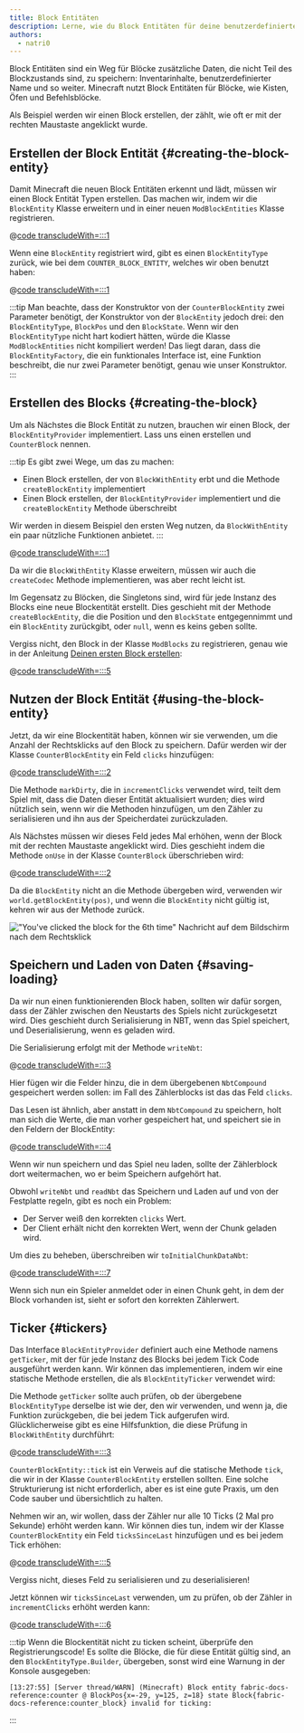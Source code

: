 ```yaml
---
title: Block Entitäten
description: Lerne, wie du Block Entitäten für deine benutzerdefinierten Blöcke erstellst.
authors:
  - natri0
---
```


Block Entitäten sind ein Weg für Blöcke zusätzliche Daten, die nicht Teil des Blockzustands sind, zu speichern: Inventarinhalte, benutzerdefinierter Name und so weiter.
Minecraft nutzt Block Entitäten für Blöcke, wie Kisten, Öfen und Befehlsblöcke.

Als Beispiel werden wir einen Block erstellen, der zählt, wie oft er mit der rechten Maustaste angeklickt wurde.

## Erstellen der Block Entität {#creating-the-block-entity}

Damit Minecraft die neuen Block Entitäten erkennt und lädt, müssen wir einen Block Entität Typen erstellen. Das machen wir, indem wir die `BlockEntity` Klasse erweitern und in einer neuen `ModBlockEntities` Klasse registrieren.

@[code transcludeWith=:::1](@/reference/1.21.4/src/main/java/com/example/docs/block/entity/custom/CounterBlockEntity.java)

Wenn eine `BlockEntity` registriert wird, gibt es einen `BlockEntityType` zurück, wie bei dem `COUNTER_BLOCK_ENTITY`, welches wir oben benutzt haben:

@[code transcludeWith=:::1](@/reference/1.21.4/src/main/java/com/example/docs/block/entity/ModBlockEntities.java)

:::tip
Man beachte, dass der Konstruktor von der `CounterBlockEntity` zwei Parameter benötigt, der Konstruktor von der `BlockEntity` jedoch drei: den `BlockEntityType`, `BlockPos` und den `BlockState`.
Wenn wir den `BlockEntityType` nicht hart kodiert hätten, würde die Klasse `ModBlockEntities` nicht kompiliert werden! Das liegt daran, dass die `BlockEntityFactory`, die ein funktionales Interface ist, eine Funktion beschreibt, die nur zwei Parameter benötigt, genau wie unser Konstruktor.
:::

## Erstellen des Blocks {#creating-the-block}

Um als Nächstes die Block Entität zu nutzen, brauchen wir einen Block, der `BlockEntityProvider` implementiert. Lass uns einen erstellen und `CounterBlock` nennen.

:::tip
Es gibt zwei Wege, um das zu machen:

- Einen Block erstellen, der von `BlockWithEntity` erbt und die Methode `createBlockEntity` implementiert
- Einen Block erstellen, der `BlockEntityProvider` implementiert und die `createBlockEntity` Methode überschreibt

Wir werden in diesem Beispiel den ersten Weg nutzen, da `BlockWithEntity` ein paar nützliche Funktionen anbietet.
:::

@[code transcludeWith=:::1](@/reference/1.21.4/src/main/java/com/example/docs/block/custom/CounterBlock.java)

Da wir die `BlockWithEntity` Klasse erweitern, müssen wir auch die `createCodec` Methode implementieren, was aber recht leicht ist.

Im Gegensatz zu Blöcken, die Singletons sind, wird für jede Instanz des Blocks eine neue Blockentität erstellt. Dies geschieht mit der Methode `createBlockEntity`, die die Position und den `BlockState` entgegennimmt und ein `BlockEntity` zurückgibt, oder `null`, wenn es keins geben sollte.

Vergiss nicht, den Block in der Klasse `ModBlocks` zu registrieren, genau wie in der Anleitung [Deinen ersten Block erstellen](../blocks/first-block):

@[code transcludeWith=:::5](@/reference/1.21.4/src/main/java/com/example/docs/block/ModBlocks.java)

## Nutzen der Block Entität {#using-the-block-entity}

Jetzt, da wir eine Blockentität haben, können wir sie verwenden, um die Anzahl der Rechtsklicks auf den Block zu speichern. Dafür werden wir der Klasse `CounterBlockEntity` ein Feld `clicks` hinzufügen:

@[code transcludeWith=:::2](@/reference/1.21.4/src/main/java/com/example/docs/block/entity/custom/CounterBlockEntity.java)

Die Methode `markDirty`, die in `incrementClicks` verwendet wird, teilt dem Spiel mit, dass die Daten dieser Entität aktualisiert wurden; dies wird nützlich sein, wenn wir die Methoden hinzufügen, um den Zähler zu serialisieren und ihn aus der Speicherdatei zurückzuladen.

Als Nächstes müssen wir dieses Feld jedes Mal erhöhen, wenn der Block mit der rechten Maustaste angeklickt wird. Dies geschieht indem die Methode `onUse` in der Klasse `CounterBlock` überschrieben wird:

@[code transcludeWith=:::2](@/reference/1.21.4/src/main/java/com/example/docs/block/custom/CounterBlock.java)

Da die `BlockEntity` nicht an die Methode übergeben wird, verwenden wir `world.getBlockEntity(pos)`, und wenn die `BlockEntity` nicht gültig ist, kehren wir aus der Methode zurück.

!["You've clicked the block for the 6th time" Nachricht auf dem Bildschirm nach dem Rechtsklick](/assets/develop/blocks/block_entities_1.png)

## Speichern und Laden von Daten {#saving-loading}

Da wir nun einen funktionierenden Block haben, sollten wir dafür sorgen, dass der Zähler zwischen den Neustarts des Spiels nicht zurückgesetzt wird. Dies geschieht durch Serialisierung in NBT, wenn das Spiel speichert, und Deserialisierung, wenn es geladen wird.

Die Serialisierung erfolgt mit der Methode `writeNbt`:

@[code transcludeWith=:::3](@/reference/1.21.4/src/main/java/com/example/docs/block/entity/custom/CounterBlockEntity.java)

Hier fügen wir die Felder hinzu, die in dem übergebenen `NbtCompound` gespeichert werden sollen: im Fall des Zählerblocks ist das das Feld `clicks`.

Das Lesen ist ähnlich, aber anstatt in dem `NbtCompound` zu speichern, holt man sich die Werte, die man vorher gespeichert hat, und speichert sie in den Feldern der BlockEntity:

@[code transcludeWith=:::4](@/reference/1.21.4/src/main/java/com/example/docs/block/entity/custom/CounterBlockEntity.java)

Wenn wir nun speichern und das Spiel neu laden, sollte der Zählerblock dort weitermachen, wo er beim Speichern aufgehört hat.

Obwohl `writeNbt` und `readNbt` das Speichern und Laden auf und von der Festplatte regeln, gibt es noch ein Problem:

- Der Server weiß den korrekten `clicks` Wert.
- Der Client erhält nicht den korrekten Wert, wenn der Chunk geladen wird.

Um dies zu beheben, überschreiben wir `toInitialChunkDataNbt`:

@[code transcludeWith=:::7](@/reference/1.21.4/src/main/java/com/example/docs/block/entity/custom/CounterBlockEntity.java)

Wenn sich nun ein Spieler anmeldet oder in einen Chunk geht, in dem der Block vorhanden ist, sieht er sofort den korrekten Zählerwert.

## Ticker {#tickers}

Das Interface `BlockEntityProvider` definiert auch eine Methode namens `getTicker`, mit der für jede Instanz des Blocks bei jedem Tick Code ausgeführt werden kann. Wir können das implementieren, indem wir eine statische Methode erstellen, die als `BlockEntityTicker` verwendet wird:

Die Methode `getTicker` sollte auch prüfen, ob der übergebene `BlockEntityType` derselbe ist wie der, den wir verwenden, und wenn ja, die Funktion zurückgeben, die bei jedem Tick aufgerufen wird. Glücklicherweise gibt es eine Hilfsfunktion, die diese Prüfung in `BlockWithEntity` durchführt:

@[code transcludeWith=:::3](@/reference/1.21.4/src/main/java/com/example/docs/block/custom/CounterBlock.java)

`CounterBlockEntity::tick` ist ein Verweis auf die statische Methode `tick`, die wir in der Klasse `CounterBlockEntity` erstellen sollten. Eine solche Strukturierung ist nicht erforderlich, aber es ist eine gute Praxis, um den Code sauber und übersichtlich zu halten.

Nehmen wir an, wir wollen, dass der Zähler nur alle 10 Ticks (2 Mal pro Sekunde) erhöht werden kann. Wir können dies tun, indem wir der Klasse `CounterBlockEntity` ein Feld `ticksSinceLast` hinzufügen und es bei jedem Tick erhöhen:

@[code transcludeWith=:::5](@/reference/1.21.4/src/main/java/com/example/docs/block/entity/custom/CounterBlockEntity.java)

Vergiss nicht, dieses Feld zu serialisieren und zu deserialisieren!

Jetzt können wir `ticksSinceLast` verwenden, um zu prüfen, ob der Zähler in `incrementClicks` erhöht werden kann:

@[code transcludeWith=:::6](@/reference/1.21.4/src/main/java/com/example/docs/block/entity/custom/CounterBlockEntity.java)

:::tip
Wenn die Blockentität nicht zu ticken scheint, überprüfe den Registrierungscode! Es sollte die Blöcke, die für diese Entität gültig sind, an den `BlockEntityType.Builder`, übergeben, sonst wird eine Warnung in der Konsole ausgegeben:

```text
[13:27:55] [Server thread/WARN] (Minecraft) Block entity fabric-docs-reference:counter @ BlockPos{x=-29, y=125, z=18} state Block{fabric-docs-reference:counter_block} invalid for ticking:
```

:::
